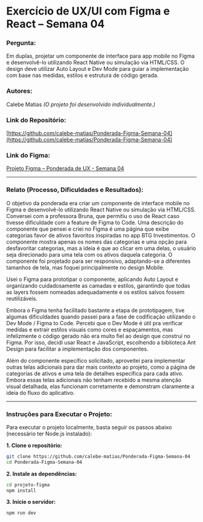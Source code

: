 # Exercício de UX/UI com Figma e React – Semana 04

### **Pergunta:**

Em duplas, projetar um componente de interface para app mobile no Figma e desenvolvê-lo utilizando React Native ou simulação via HTML/CSS. O design deve utilizar Auto Layout e Dev Mode para guiar a implementação com base nas medidas, estilos e estrutura de código gerada.

### **Autores:**

Calebe Matias
*(O projeto foi desenvolvido individualmente.)*

### **Link do Repositório:**

[https://github.com/calebe-matias/Ponderada-Figma-Semana-04](https://github.com/calebe-matias/Ponderada-Figma-Semana-04)

### **Link do Figma:**

[Projeto Figma – Ponderada de UX - Semana 04](https://www.figma.com/design/2igQeO6Hh3BE105QIdLBIA/Ponderada-de-UX---Semana-04?node-id=0-1&t=uNrPbbOCHCny8Z84-1)

---

### **Relato (Processo, Dificuldades e Resultados):**

O objetivo da ponderada era criar um componente de interface mobile no Figma e desenvolvê-lo utilizando React Native ou simulação via HTML/CSS. Conversei com a professora Bruna, que permitiu o uso de React caso tivesse dificuldade com a feature de Figma to Code.
Uma descrição do componente que pensei e criei no Figma é uma página que exibe categorias favor de ativos favoritos inspiradas no app BTG Investimentos. O componente mostra apenas os nomes das categorias e uma opção para desfavoritar categorias, mas a ideia é que ao clicar em uma delas, o usuário seja direcionado para uma tela com os ativos daquela categoria. O componente foi projetado para ser responsivo, adaptando-se a diferentes tamanhos de tela, mas foquei principalmente no design Mobile.

Usei o Figma para prototipar o componente, aplicando Auto Layout e organizando cuidadosamente as camadas e estilos, garantindo que todas as layers fossem nomeadas adequadamente e os estilos salvos fossem reutilizáveis.

Embora o Figma tenha facilitado bastante a etapa de prototipagem, tive algumas dificuldades quando passei para a fase de codificação utilizando o Dev Mode / Figma to Code. Percebi que o Dev Mode é  útil pra verificar medidas e extrair estilos visuais como cores e espaçamentos, mas infelizmente o código gerado não era muito fiel ao design que construí no Figma. Por isso, decidi usar React e JavaScript, escolhendo a biblioteca Ant Design para facilitar a implementação dos componentes.

Além do componente específico solicitado, aproveitei para implementar outras telas adicionais para dar mais contexto ao projeto, como a página de categorias de ativos e uma tela de detalhes específica para cada ativo. Embora essas telas adicionais não tenham recebido a mesma atenção visual detalhada, elas funcionam corretamente e demonstram claramente a ideia do fluxo do aplicativo.

---

### **Instruções para Executar o Projeto:**

Para executar o projeto localmente, basta seguir os passos abaixo (necessário ter Node.js instalado):

**1. Clone o repositório:**

```bash
git clone https://github.com/calebe-matias/Ponderada-Figma-Semana-04
cd Ponderada-Figma-Semana-04
```

**2. Instale as dependências:**

```bash
cd projeto-figma
npm install
```

**3. Inicie o servidor:**

```bash
npm run dev
```
